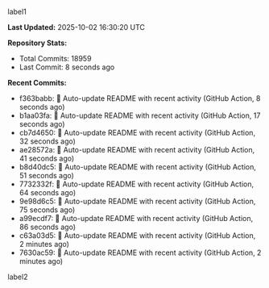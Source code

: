 
label1 
<!-- ACTIVITY_START -->
**Last Updated:** 2025-10-02 16:30:20 UTC

**Repository Stats:**
- Total Commits: 18959
- Last Commit: 8 seconds ago

**Recent Commits:**
- f363babb: 🤖 Auto-update README with recent activity (GitHub Action, 8 seconds ago)
- b1aa03fa: 🤖 Auto-update README with recent activity (GitHub Action, 17 seconds ago)
- cb7d4650: 🤖 Auto-update README with recent activity (GitHub Action, 32 seconds ago)
- ae28572a: 🤖 Auto-update README with recent activity (GitHub Action, 41 seconds ago)
- b8d40dc5: 🤖 Auto-update README with recent activity (GitHub Action, 51 seconds ago)
- 7732332f: 🤖 Auto-update README with recent activity (GitHub Action, 64 seconds ago)
- 9e98d6c5: 🤖 Auto-update README with recent activity (GitHub Action, 75 seconds ago)
- a99ecdf7: 🤖 Auto-update README with recent activity (GitHub Action, 86 seconds ago)
- c63a03d5: 🤖 Auto-update README with recent activity (GitHub Action, 2 minutes ago)
- 7630ac59: 🤖 Auto-update README with recent activity (GitHub Action, 2 minutes ago)
<!-- ACTIVITY_END -->

label2
